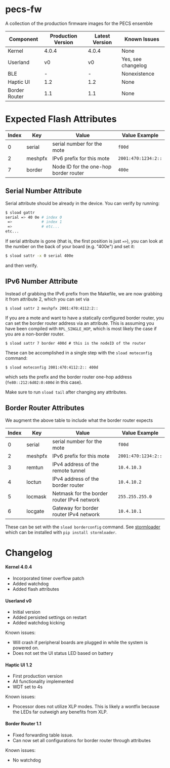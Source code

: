 # pecs-fw
A collection of the production firmware images for the PECS ensemble

Component     | Production Version | Latest Version | Known Issues
--------------|--------------------|----------------|-------------------
Kernel        | 4.0.4              | 4.0.4          | None
Userland      | v0                 | v0             | Yes, see changelog
BLE           | -                  | -              | Nonexistence
Haptic UI     | 1.2                | 1.2            | None
Border Router | 1.1                | 1.1            | None

# Expected Flash Attributes

Index | Key         | Value                             | Value Example
------|-------------|-----------------------------------|--------------
0     | serial      | serial number for the mote        | `f00d`
2     | meshpfx     | IPv6 prefix for this mote         | `2001:470:1234:2::`
7     | border      | Node ID for the one-hop border router | `400e`

## Serial Number Attribute

Serial attribute should be already in the device. You can verify by running:
```bash
$ sload gattr
serial => 40 0e # index 0
 =>             # index 1
 =>             # etc...
etc...
```

If serial attribute is gone (that is, the first position is just ` => `), you can look
at the number on the back of your board (e.g. "400e") and set it:

```bash
$ sload sattr -x 0 serial 400e
```

and then verify.

## IPv6 Number Attribute

Instead of grabbing the IPv6 prefix from the Makefile, we are now grabbing it from attribute 2,
which you can set via

```
$ sload sattr 2 meshpfx 2001:470:4112:2::
```

If you are a mote and want to have a statically configured border router, you can set the border
router address via an attribute. This is assuming you have been compiled with `RPL_SINGLE_HOP`,
which is most likely the case if you are a non-border router.

```
$ sload sattr 7 border 400d # this is the nodeID of the router
```

These can be accomplished in a single step with the `sload moteconfig` command:

```
$ sload moteconfig 2001:470:4112:2:: 400d
```

which sets the prefix and the border router one-hop address (`fe80::212:6d02:0:400d` in this case).

Make sure to run `sload tail` after changing any attributes.

## Border Router Attributes

We augment the above table to include what the border router expects

Index | Key         | Value                             | Value Example
------|-------------|-----------------------------------|--------------
0     | serial      | serial number for the mote        | `f00d`
2     | meshpfx     | IPv6 prefix for this mote         | `2001:470:1234:2::`
3     | remtun      | IPv4 address of the remote tunnel | `10.4.10.3`
4     | loctun      | IPv4 address of the border router | `10.4.10.2`
5     | locmask     | Netmask for the border router IPv4 network | `255.255.255.0`
6     | locgate     | Gateway for border router IPv4 network    | `10.4.10.1`

These can be set with the `sload borderconfig` command. See [stormloader](https://github.com/SoftwareDefinedBuildings/stormloader)
which can be installed with `pip install stormloader`.


# Changelog

#### Kernel 4.0.4
 - Incorporated timer overflow patch
 - Added watchdog
 - Added flash attributes

#### Userland v0
 - Initial version
 - Added persisted settings on restart
 - Added watchdog kicking

Known issues:

 - Will crash if peripheral boards are plugged in while the system is powered on.
 - Does not set the UI status LED based on battery

#### Haptic UI 1.2
 - First production version
 - All functionality implemented
 - WDT set to 4s

Known issues:

 - Processor does not utilize XLP modes. This is likely a wontfix because the LEDs far outweigh any benefits from XLP.


#### Border Router 1.1
 - Fixed forwarding table issue.
 - Can now set all configurations for border router through attributes

Known issues:
 - No watchdog
